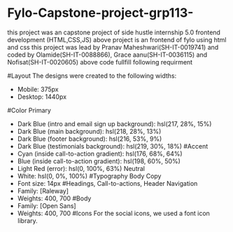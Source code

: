 # Fylo-Capstone-project-grp113-
this project was an capstone project of side hustle internship 5.0 frontend development (HTML,CSS,JS) above project is an frontend of fylo using html and css this project was lead by Pranav Maheshwari(SH-IT-0019741) and coded by Olamide(SH-IT-0088866), Grace aanu(SH-IT-0036115) and Nofisat(SH-IT-0020605) 
above code fullfill following requirment 

#Layout
The designs were created to the following widths:
- Mobile: 375px
- Desktop: 1440px

#Color
Primary
- Dark Blue (intro and email sign up background): hsl(217, 28%, 15%)
- Dark Blue (main background): hsl(218, 28%, 13%)
- Dark Blue (footer background): hsl(216, 53%, 9%)
- Dark Blue (testimonials background): hsl(219, 30%, 18%)
#Accent
- Cyan (inside call-to-action gradient): hsl(176, 68%, 64%)
- Blue (inside call-to-action gradient): hsl(198, 60%, 50%)
- Light Red (error): hsl(0, 100%, 63%)
Neutral
- White: hsl(0, 0%, 100%)
#Typography
Body Copy
- Font size: 14px
#Headings, Call-to-actions, Header Navigation
- Family: [Raleway]
- Weights: 400, 700
#Body
- Family: [Open Sans]
- Weights: 400, 700
#Icons
For the social icons, we used a font icon library.
